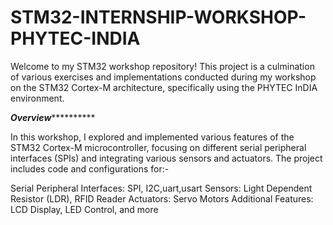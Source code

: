 # STM32-INTERNSHIP-WORKSHOP-PHYTEC-INDIA

Welcome to my STM32 workshop repository! This project is a culmination of various exercises and implementations conducted during my workshop on the STM32 Cortex-M architecture, specifically using the PHYTEC InDIA environment.

***********************************************Overview*********************************************************

In this workshop, I explored and implemented various features of the STM32 Cortex-M microcontroller, focusing on different serial peripheral interfaces (SPIs) and integrating various sensors and actuators. The project includes code and configurations for:-

Serial Peripheral Interfaces: SPI, I2C,uart,usart
Sensors: Light Dependent Resistor (LDR), RFID Reader
Actuators: Servo Motors
Additional Features: LCD Display, LED Control, and more
